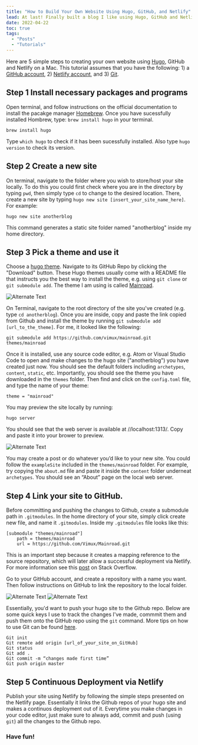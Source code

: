 ```yaml
---
title: "How to Build Your Own Website Using Hugo, GitHub, and Netlify"
lead: At last! Finally built a blog I like using Hugo, GitHub and Netlify 😎
date: 2022-04-22
toc: true
tags:
  - "Posts"
  - "Tutorials"
---
```


Here are 5 simple steps to creating your own website using [Hugo], GitHub and Netlify on a Mac. This tutorial assumes that you have the following: 1) a [GitHub account], 2) [Netlify account], and 3) [Git].

## Step 1 Install necessary packages and programs

Open terminal, and follow instructions on the official documentation to install the pacakge manager [Homebrew]. Once you have sucessfully installed Hombrew, type: `brew install hugo` in your terminal.

```
brew install hugo
```
Type `which hugo` to check if it has been sucessfully installed. Also type `hugo version` to check its version. 

## Step 2 Create a new site

On terminal, navigate to the folder where you wish to store/host your site locally. To do this you could first check where you are in the directory by typing `pwd`, then simply type `cd` to change to the desired location. There, create a new site by typing `hugo new site [insert_your_site_name_here]`. For example:

```
hugo new site anotherblog
```
This command generates a static site folder named "anotherblog" inside my home directory.

## Step 3 Pick a theme and use it

Choose a [hugo theme]. Navigate to its GitHub Repo by clicking the "Download" button. These Hugo themes usually come with a README file that instructs you the best way to install the theme, e.g. using `git clone` or `git submodule add`. The theme I am using is called [Mainroad].

[Mainroad]: https://github.com/Vimux/Mainroad

![Alternate Text](/img/mainroad_page.png)

On Terminal, navigate to the root directory of the site you've created (e.g. type `cd anotherblog`). Once you are inside, copy and paste the link copied from Github and install the theme by running `git submodule add [url_to_the_theme]`. For me, it looked like the following:

```
git submodule add https://github.com/vimux/mainroad.git themes/mainroad
```

Once it is installed, use any source code editor, e.g. Atom or Visual Studio Code to open and make changes to the hugo site ("anotherblog") you have created just now. You should see the default folders including `archetypes`, `content`, `static`, etc. Importantly, you should see the theme you have downloaded in the `themes` folder. Then find and click on the `config.toml` file, and type the name of your theme:

```
theme = "mainroad"
```

You may preview the site locally by running:

```
hugo server
```
You should see that the web server is available at //localhost:1313/. Copy and paste it into your brower to preview.

![Alternate Text](/img/hugo_server.png)

You may create a post or do whatever you’d like to your new site. You could follow the `exampleSite` included in the `themes/mainroad` folder. For example, try copying the `about.md` file and paste it inside the `content` folder underneat `archetypes`. You should see an “About” page on the local web server.

## Step 4 Link your site to GitHub.

Before committing and pushing the changes to Github, create a submodule path in `.gitmodules`. In the home directory of your site, simply click create new file, and name it `.gitmodules`. Inside my `.gitmodules` file looks like this:

```
[submodule "themes/mainroad"]
    path = themes/mainroad
    url = https://github.com/Vimux/Mainroad.git
```

This is an important step because it creates a mapping reference to the source repository, which will later allow a successful deployment via Netlify. For more information see this [post] on Stack Overflow.

Go to your GitHub account, and create a repository with a name you want. Then follow instructions on GitHub to link the repository to the local folder.

![Alternate Text](/img/github_creat_repo.png)
![Alternate Text](/img/repo_instruct.png)

Essentially, you'd want to push your hugo site to the Github repo. Below are some quick keys I use to track the changes I've made, commmit them and push them onto the GitHub repo using the `git` command. More tips on how to use Git can be found [here].

```
Git init
Git remote add origin [url_of_your_site_on_GitHub]
Git status
Git add .
Git commit -m “changes made first time”
Git push origin master
```

## Step 5 Continuous Deployment via Netlify

Publish your site using Netlify by following the simple steps presented on the Netlify page. Essentially it links the Github repos of your hugo site and makes a continuos deployment out of it. Everytime you make changes in your code editor, just make sure to always add, commit and push (using `git`) all the changes to the Github repo.

### Have fun!

[GitHub account]: https://github.com/
[Git]: https://git-scm.com/book/en/v2/Getting-Started-Installing-Git
[Netlify account]: https://www.netlify.com/
[Hugo]:https://gohugo.io/documentation/
[Homebrew]: https://brew.sh/
[hugo theme]: https://themes.gohugo.io/
[post]:https://stackoverflow.com/questions/53625208/failing-to-deploy-website-on-netlify-when-trying-to-use-alternate-hexo-theme
[here]: https://www.earthdatascience.org/workshops/intro-version-control-git/basic-git-commands/